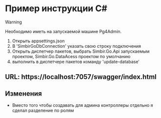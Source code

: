 # Пример инструкции C#
> [!WARNING]
> Необходимо иметь на запускаемой машине Pg4Admin.
1. Открыть appsettings.json
2. В 'SimbirGoDbConnection' указать свою строку подключения
3. Открыть диспетчер пакетов, выбрать Simbir.Go.Api запускаемым проектом, Simbir.Go.DataAcess проектом по умолчанию
4. выполнить в диспетчере пакетов команду 'update-database'
## URL: https://localhost:7057/swagger/index.html

## Изменения
- Вместо того чтобы создавать для админа контроллеры отдельно я сделал разделение по ролям
